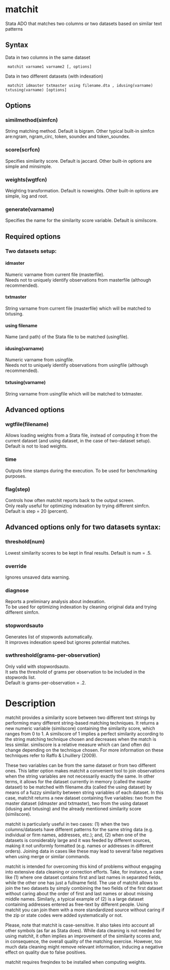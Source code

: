 # matchit

Stata ADO that matches two columns or two datasets based on similar text patterns

## Syntax

Data in two columns in the same dataset

     matchit varname1 varname2 [, options]


Data in two different datasets (with indexation)

     matchit idmaster txtmaster using filename.dta , idusing(varname) txtusing(varname) [options]

## Options

### similmethod(simfcn)  

String matching method. Default is bigram.
Other typical built-in simfcn are:ngram, ngram_circ, token, soundex and token_soundex.

### score(scrfcn)

Specifies similarity score. Default is jaccard.
Other built-in options are simple and minsimple.

### weights(wgtfcn)

Weighting transformation. Default is noweights.
Other built-in options are simple, log and root.

### generate(varname)    

Specifies the name for the similarity score variable.  Default is similscore.

## Required options

### Two datasets setup:

#### idmaster

Numeric varname from current file (masterfile).  
Needs not to uniquely identify observations from masterfile (although recommended).

#### txtmaster           
String varname from current file (masterfile) which will be matched to txtusing.

#### using filename      
Name (and path) of the Stata file to be matched (usingfile).

#### idusing(varname)    
Numeric varname from usingfile.  
Needs not to uniquely identify observations from usingfile (although recommended).

#### txtusing(varname)   
String varname from usingfile which will be matched to txtmaster.

## Advanced options

### wgtfile(filename)    
Allows loading weights from a Stata file, instead of computing it from the
current dataset (and using dataset, in the case of two-dataset setup).
Default is not to load weights.

### time                 
Outputs time stamps during the execution.  To be used for benchmarking
purposes.

### flag(step)           
Controls how often matchit reports back to the output screen.  
Only really useful for optimizing indexation by trying different simfcn.  
Default is step = 20 (percent).

## Advanced options only for two datasets syntax:

### threshold(num)       
Lowest similarity scores to be kept in final results.  Default is num = .5.

### override
Ignores unsaved data warning.

### diagnose
Reports a preliminary analysis about indexation.  
To be used for optimizing indexation by cleaning original data and trying different simfcn.

### stopwordsauto
Generates list of stopwords automatically.  
It improves indexation speed but ignores potential matches.

### swthreshold(grams-per-observation)
Only valid with stopwordsauto.  
It sets the threshold of grams per observation to be included in the stopwords list.  
Default is grams-per-observation = .2.

# Description

matchit provides a similarity score between two different text strings by performing many different
string-based matching techniques.  It returns a new numeric variable (similscore) containing the
similarity score, which ranges from 0 to 1.  A similscore of 1 implies a perfect similarity according
to the string matching technique chosen and decreases when the match is less similar.  similscore is
a relative measure which can (and often do) change depending on the technique chosen.  For more
information on these techniques refer to Raffo & Lhuillery (2009).

These two variables can be from the same dataset or from two different ones.  This latter option
makes matchit a convenient tool to join observations when the string variables are not necessarily
exactly the same.  In other terms, it allows for the dataset currently in memory (called the master
dataset) to be matched with filename.dta (called the using dataset) by means of a fuzzy similarity
between string variables of each dataset.  In this case, matchit returns a new dataset containing
five variables: two from the master dataset (idmaster and txtmaster), two from the using dataset
(idusing and txtusing) and the already mentioned similarity score (similscore).

matchit is particularly useful in two cases:  (1) when the two columns/datasets have different
patterns for the same string data (e.g. individual or firm names, addresses, etc.); and, (2) when one
of the datasets is considerably large and it was feeded by different sources, making it not uniformly
formatted (e.g. names or addresses in different orders).  Joining data in cases like these may lead
to several false negatives when using merge or similar commands.

matchit is intended for overcoming this kind of problems without engaging into extensive data
cleaning or correction efforts.  Take, for instance, a case like (1) where one dataset contains first
and last names in separated fields, while the other one has just a fullname field.  The use of
matchit allows to join the two datasets by simply combining the two fields of the first dataset
without caring about the order of first and last names or about missing middle names.  Similarly, a
typical example of (2) is a large dataset containing addresses entered as free-text by different
people.  Using matchit you can join them with a more standardized source without caring if the zip or
state codes were added systematically or not.

Please, note that matchit is case-sensitive.  It also takes into account all other symbols (as far as
Stata does).  While data cleaning is not needed for using matchit, it often implies an improvement of
the similarity scores and, in consequence, the overall quality of the matching exercise.  However,
too much data cleaning might remove relevant information, inducing a negative effect on quality due
to false positives.

matchit requires freqindex to be installed when computing weights.
